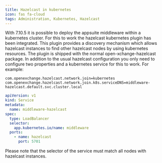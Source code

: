 ```yaml
---
title: Hazelcast in kubernetes
icon: fas fa-cloud
tags: Administration, Kubernetes, Hazelcast
---
```


With 7.10.5 it is possible to deploy the appsuite middleware within a kubernetes cluster. For this to work the hazelcast kubernetes plugin has been integrated. 
This plugin provides a discovery mechanism which allows hazelcast instances to find other hazelcast nodes by using kubernetes resources.
The plugin is shipped with the normal open-xchange-hazelcast package. In addition to the usual hazelcast configuration you only need to configure two properties and a kubernetes service for this to work. For example:

```properties
com.openexchange.hazelcast.network.join=kubernetes
com.openexchange.hazelcast.network.join.k8s.serviceDNS=middleware-hazelcast.default.svc.cluster.local
```

```yaml
apiVersion: v1
kind: Service
metadata:
  name: middleware-hazelcast
spec:
  type: LoadBalancer
  selector:
    app.kubernetes.io/name: middleware
  ports:
    - name: hazelcast 
      port: 5701
```

Please note that the selector of the service must match all nodes with hazelcast instances.